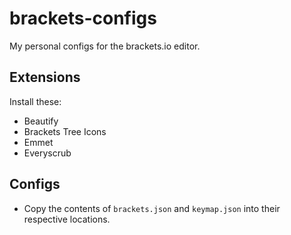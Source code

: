 # brackets-configs

My personal configs for the brackets.io editor.

## Extensions

Install these:

* Beautify
* Brackets Tree Icons
* Emmet
* Everyscrub

## Configs

* Copy the contents of `brackets.json` and `keymap.json` into their respective locations.
